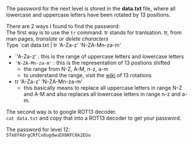 The password for the next level is stored in the **data.txt** file, where all lowercase and uppercase letters have been rotated by 13 positions.

There are 2 ways I found to find the password:\
The first way is to use the `tr` command.  tr stands for tranlsation.  tr, from man pages, *translate or delete characters*\
Type `cat data.txt | tr 'A-Za-z' 'N-ZA-Mn-za-m'
- `'A-Za-z' : this is the range of uppercase letters and lowercase letters
- `'N-ZA-Mn-za-m'` : this is the representation of 13 postions shifted
    - the range from N-Z, A-M, n-z, a-m
    - to understand the range, visit the [wiki](https://en.wikipedia.org/wiki/ROT13) of 13 rotations
- tr 'A-Za-z' 'N-ZA-Mn-za-m'
    - this basically means to replace all uppercase letters in range N-Z and A-M and also replaces all lowercase letters in range n-z and a-m.


The second way is to google ROT13 decoder.\
`cat data.txt` and copy that into a ROT13 decoder to get your password.


The password for level 12:\
`5Te8Y4drgCRfCx8ugdwuEX8KFC6k2EUu`
